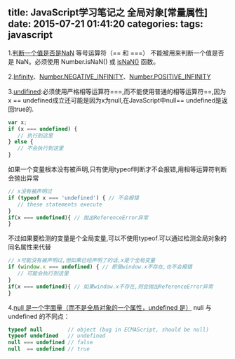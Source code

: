 title: JavaScript学习笔记之 全局对象[常量属性]
date: 2015-07-21 01:41:20
categories:
tags: javascript
---

1.[判断一个值是否是NaN](https://developer.mozilla.org/zh-CN/docs/Web/JavaScript/Reference/Global_Objects/NaN)
等号运算符（== 和 ===） 不能被用来判断一个值是否是 NaN。必须使用 Number.isNaN() 或 [isNaN()](https://developer.mozilla.org/zh-CN/docs/Web/JavaScript/Reference/Global_Objects/isNaN) 函数。

2.[Infinity](https://developer.mozilla.org/zh-CN/docs/Web/JavaScript/Reference/Global_Objects/Infinity)、[Number.NEGATIVE_INFINITY](https://developer.mozilla.org/zh-CN/docs/Web/JavaScript/Reference/Global_Objects/Number/NEGATIVE_INFINITY)、[Number.POSITIVE_INFINITY](https://developer.mozilla.org/zh-CN/docs/Web/JavaScript/Reference/Global_Objects/Number/POSITIVE_INFINITY)

3.[undifined](https://developer.mozilla.org/zh-CN/docs/Web/JavaScript/Reference/Global_Objects/undefined):必须使用严格相等运算符===,而不能使用普通的相等运算符==,因为x == undefined成立还可能是因为x为null,在JavaScript中null== undefined是返回true的.
```javascript
var x;
if (x === undefined) {
   // 执行到这里
} else {
   // 不会执行到这里
}
```
如果一个变量根本没有被声明,只有使用typeof判断才不会报错,用相等运算符判断会抛出异常
```javascript
// x没有被声明过
if (typeof x === 'undefined') { // 不会报错
   // these statements execute
}
if(x === undefined){ // 抛出ReferenceError异常
}
```
不过如果要检测的变量是个全局变量,可以不使用typeof.可以通过检测全局对象的同名属性来代替
```javascript
// x可能没有被声明过,但如果已经声明了的话,x是个全局变量
if (window.x === undefined) { // 即使window.x不存在,也不会报错
   // 可能会执行到这里
}
if(x === undefined){ // 如果window.x不存在,则会抛出ReferenceError异常
}
```

4.[null 是一个字面量（而不是全局对象的一个属性，undefined 是）](https://developer.mozilla.org/zh-CN/docs/Web/JavaScript/Reference/Global_Objects/null)
null 与 undefined 的不同点：
```javascript
typeof null        // object (bug in ECMAScript, should be null)
typeof undefined   // undefined
null === undefined // false
null  == undefined // true
```
